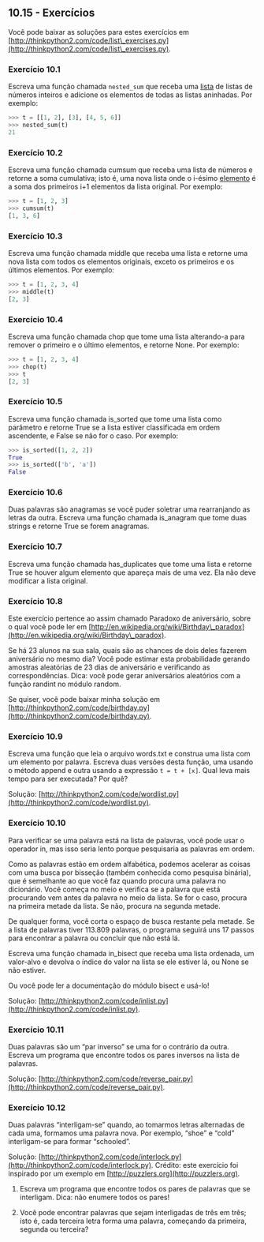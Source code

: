 ## 10.15 - Exercícios

Você pode baixar as soluções para estes exercícios em [http://thinkpython2.com/code/list\_exercises.py](http://thinkpython2.com/code/list\_exercises.py).

### Exercício 10.1

Escreva uma função chamada `nested_sum` que receba uma [lista](14-glossario.md#lista) de listas de números inteiros e adicione os elementos de todas as listas aninhadas. Por exemplo:

```python
>>> t = [[1, 2], [3], [4, 5, 6]]
>>> nested_sum(t)
21
```

### Exercício 10.2

Escreva uma função chamada cumsum que receba uma lista de números e retorne a soma cumulativa; isto é, uma nova lista onde o i-ésimo [elemento](14-glossario.md#elemento) é a soma dos primeiros i+1 elementos da lista original. Por exemplo:

```python
>>> t = [1, 2, 3]
>>> cumsum(t)
[1, 3, 6]
```

### Exercício 10.3

Escreva uma função chamada middle que receba uma lista e retorne uma nova lista com todos os elementos originais, exceto os primeiros e os últimos elementos. Por exemplo:

```python
>>> t = [1, 2, 3, 4]
>>> middle(t)
[2, 3]
```

### Exercício 10.4

Escreva uma função chamada chop que tome uma lista alterando-a para remover o primeiro e o último elementos, e retorne None. Por exemplo:

```python
>>> t = [1, 2, 3, 4]
>>> chop(t)
>>> t
[2, 3]
```

### Exercício 10.5

Escreva uma função chamada is\_sorted que tome uma lista como parâmetro e retorne True se a lista estiver classificada em ordem ascendente, e False se não for o caso. Por exemplo:

```python
>>> is_sorted([1, 2, 2])
True
>>> is_sorted(['b', 'a'])
False
```

### Exercício 10.6

Duas palavras são anagramas se você puder soletrar uma rearranjando as letras da outra. Escreva uma função chamada is\_anagram que tome duas strings e retorne True se forem anagramas.

### Exercício 10.7

Escreva uma função chamada has\_duplicates que tome uma lista e retorne True se houver algum elemento que apareça mais de uma vez. Ela não deve modificar a lista original.

### Exercício 10.8

Este exercício pertence ao assim chamado Paradoxo de aniversário, sobre o qual você pode ler em [http://en.wikipedia.org/wiki/Birthday\_paradox](http://en.wikipedia.org/wiki/Birthday\_paradox).

Se há 23 alunos na sua sala, quais são as chances de dois deles fazerem aniversário no mesmo dia? Você pode estimar esta probabilidade gerando amostras aleatórias de 23 dias de aniversário e verificando as correspondências. Dica: você pode gerar aniversários aleatórios com a função randint no módulo random.

Se quiser, você pode baixar minha solução em [http://thinkpython2.com/code/birthday.py](http://thinkpython2.com/code/birthday.py).

### Exercício 10.9

Escreva uma função que leia o arquivo words.txt e construa uma lista com um elemento por palavra. Escreva duas versões desta função, uma usando o método append e outra usando a expressão `t = t + [x]`. Qual leva mais tempo para ser executada? Por quê?

Solução: [http://thinkpython2.com/code/wordlist.py](http://thinkpython2.com/code/wordlist.py).


### Exercício 10.10

Para verificar se uma palavra está na lista de palavras, você pode usar o operador in, mas isso seria lento porque pesquisaria as palavras em ordem.

Como as palavras estão em ordem alfabética, podemos acelerar as coisas com uma busca por bisseção (também conhecida como pesquisa binária), que é semelhante ao que você faz quando procura uma palavra no dicionário. Você começa no meio e verifica se a palavra que está procurando vem antes da palavra no meio da lista. Se for o caso, procura na primeira metade da lista. Se não, procura na segunda metade.

De qualquer forma, você corta o espaço de busca restante pela metade. Se a lista de palavras tiver 113.809 palavras, o programa seguirá uns 17 passos para encontrar a palavra ou concluir que não está lá.

Escreva uma função chamada in\_bisect que receba uma lista ordenada, um valor-alvo e devolva o índice do valor na lista se ele estiver lá, ou None se não estiver.

Ou você pode ler a documentação do módulo bisect e usá-lo!

Solução: [http://thinkpython2.com/code/inlist.py](http://thinkpython2.com/code/inlist.py).

### Exercício 10.11

Duas palavras são um “par inverso” se uma for o contrário da outra. Escreva um programa que encontre todos os pares inversos na lista de palavras.

Solução: [http://thinkpython2.com/code/reverse_pair.py](http://thinkpython2.com/code/reverse_pair.py).

### Exercício 10.12

Duas palavras “interligam-se” quando, ao tomarmos letras alternadas de cada uma, formamos uma palavra nova. Por exemplo, “shoe” e “cold” interligam-se para formar “schooled”.

Solução: [http://thinkpython2.com/code/interlock.py](http://thinkpython2.com/code/interlock.py). Crédito: este exercício foi inspirado por um exemplo em [http://puzzlers.org](http://puzzlers.org).

1. Escreva um programa que encontre todos os pares de palavras que se interligam. Dica: não enumere todos os pares!

2. Você pode encontrar palavras que sejam interligadas de três em três; isto é, cada terceira letra forma uma palavra, começando da primeira, segunda ou terceira?

